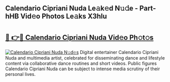 ## Calendario Cipriani Nuda Le𝚊k𝚎d N𝚞𝚍e - Part-hHB Vid𝚎o Photos Le𝚊ks X3hlu

# <h2><a href="http://fbf9moq.evod.top/?m=Calendario+Cipriani+Nuda">🔗 👉🔴 Calendario Cipriani Nuda Vid𝚎o Ph𝚘t𝚘s</a></h2>

[![Calendario Cipriani Nuda N𝚞d𝚎s](https://i.imgur.com/8V9OHl7.gif)](http://fbf9moq.evod.top/?m=Calendario+Cipriani+Nuda)
Digital entertainer Calendario Cipriani Nuda and multimedia artist, celebrated for disseminating dance and lifestyle content via collaborative dance routines and short videos. Public figures Calendario Cipriani Nuda can be subject to intense media scrutiny of their personal lives. 
